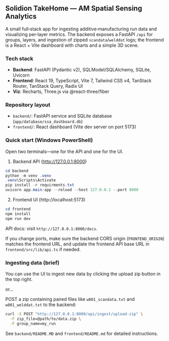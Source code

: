 ## Solidion TakeHome — AM Spatial Sensing Analytics

A small full‑stack app for ingesting additive‑manufacturing run data and visualizing per‑layer metrics. The backend exposes a FastAPI `/api` for groups, layers, and ingestion of zipped `scandata`/`welddat` logs; the frontend is a React + Vite dashboard with charts and a simple 3D scene.

### Tech stack
- **Backend**: FastAPI (Pydantic v2), SQLModel/SQLAlchemy, SQLite, Uvicorn
- **Frontend**: React 19, TypeScript, Vite 7, Tailwind CSS v4, TanStack Router, TanStack Query, Radix UI
- **Viz**: Recharts, Three.js via @react-three/fiber

### Repository layout
- `backend/`: FastAPI service and SQLite database (`app/database/ssa_dashboard.db`)
- `frontend/`: React dashboard (Vite dev server on port 5173)

### Quick start (Windows PowerShell)
Open two terminals—one for the API and one for the UI.

1) Backend API (http://127.0.0.1:8000)
```powershell
cd backend
python -m venv .venv
.venv\Scripts\Activate
pip install -r requirments.txt
uvicorn app.main:app --reload --host 127.0.0.1 --port 8000
```

2) Frontend UI (http://localhost:5173)
```powershell
cd frontend
npm install
npm run dev
```

API docs: visit `http://127.0.0.1:8000/docs`.

If you change ports, make sure the backend CORS origin (`FRONTEND_ORIGIN`) matches the frontend URL, and update the frontend API base URL in `frontend/src/lib/api.ts` if needed.

### Ingesting data (brief)
You can use the UI to ingest new data by clicking the upload zip button in the top right.

or...

POST a zip containing paired files like `w001_scandata.txt` and `w001_welddat.txt` to the backend:
```bash
curl -X POST "http://127.0.0.1:8000/api/ingest/upload-zip" \
  -F zip_file=@path/to/data.zip \
  -F group_name=my_run
```

See `backend/README.MD` and `frontend/README.md` for detailed instructions.


